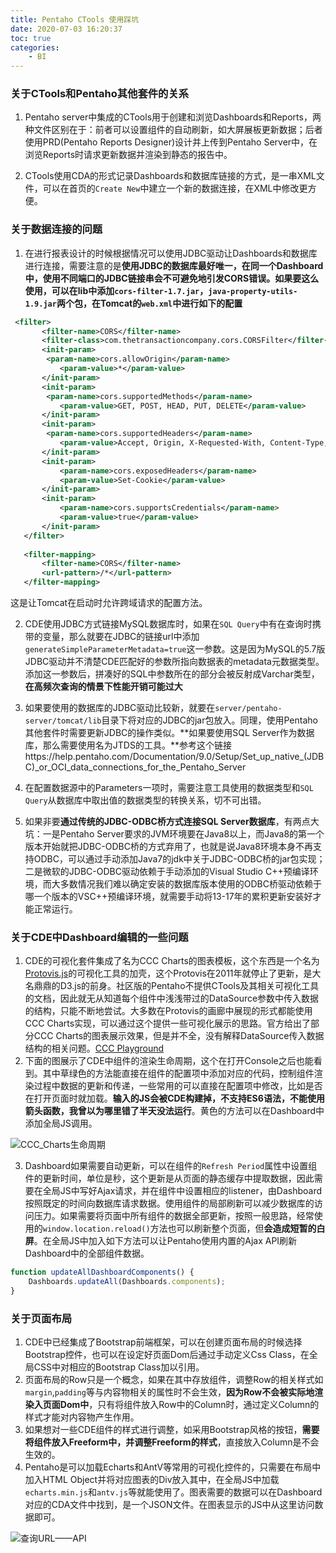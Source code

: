 ```yaml
---
title: Pentaho CTools 使用踩坑
date: 2020-07-03 16:20:37
toc: true
categories:
    - BI
---
```


### 关于CTools和Pentaho其他套件的关系

1. Pentaho server中集成的CTools用于创建和浏览Dashboards和Reports，两种文件区别在于：前者可以设置组件的自动刷新，如大屏展板更新数据；后者使用PRD(Pentaho Reports Designer)设计并上传到Pentaho Server中，在浏览Reports时请求更新数据并渲染到静态的报告中。
<!-- more -->
2. CTools使用CDA的形式记录Dashboards和数据库链接的方式，是一串XML文件，可以在首页的`Create New`中建立一个新的数据连接，在XML中修改更方便。

### 关于数据连接的问题

1. 在进行报表设计的时候根据情况可以使用JDBC驱动让Dashboards和数据库进行连接，需要注意的是**使用JDBC的数据库最好唯一，在同一个Dashboard中，使用不同端口的JDBC链接串会不可避免地引发CORS错误。如果要这么使用，可以在lib中添加`cors-filter-1.7.jar`，`java-property-utils-1.9.jar`两个包，在Tomcat的`web.xml`中进行如下的配置** 

``````xml
 <filter>       
       <filter-name>CORS</filter-name>
       <filter-class>com.thetransactioncompany.cors.CORSFilter</filter-class>
       <init-param>
        <param-name>cors.allowOrigin</param-name>
           <param-value>*</param-value>
       </init-param>
       <init-param>
        <param-name>cors.supportedMethods</param-name>
           <param-value>GET, POST, HEAD, PUT, DELETE</param-value>
       </init-param>
       <init-param>
        <param-name>cors.supportedHeaders</param-name>
           <param-value>Accept, Origin, X-Requested-With, Content-Type, Last-Modified</param-value>
       </init-param>
       <init-param>
           <param-name>cors.exposedHeaders</param-name>
           <param-value>Set-Cookie</param-value>
       </init-param>
       <init-param>
           <param-name>cors.supportsCredentials</param-name>
           <param-value>true</param-value>
       </init-param>
   </filter>
  
   <filter-mapping>
       <filter-name>CORS</filter-name>
       <url-pattern>/*</url-pattern>
   </filter-mapping>
``````

这是让Tomcat在启动时允许跨域请求的配置方法。

2. CDE使用JDBC方式链接MySQL数据库时，如果在`SQL Query`中有在查询时携带的变量，那么就要在JDBC的链接url中添加`generateSimpleParameterMetadata=true`这一参数。这是因为MySQL的5.7版JDBC驱动并不清楚CDE匹配好的参数所指向数据表的metadata元数据类型。添加这一参数后，拼凑好的SQL中参数所在的部分会被反射成Varchar类型，**在高频次查询的情景下性能开销可能过大**

3. 如果要使用的数据库的JDBC驱动比较新，就要在`server/pentaho-server/tomcat/lib`目录下将对应的JDBC的jar包放入。同理，使用Pentaho其他套件时需要更新JDBC的操作类似。**如果要使用SQL Server作为数据库，那么需要使用名为JTDS的工具。**参考这个链接https://help.pentaho.com/Documentation/9.0/Setup/Set_up_native_(JDBC)_or_OCI_data_connections_for_the_Pentaho_Server
4. 在配置数据源中的Parameters一项时，需要注意工具使用的数据类型和`SQL Query`从数据库中取出值的数据类型的转换关系，切不可出错。
5. 如果非要**通过传统的JDBC-ODBC桥方式连接SQL Server数据库**，有两点大坑：一是Pentaho Server要求的JVM环境要在Java8以上，而Java8的第一个版本开始就把JDBC-ODBC桥的方式弃用了，也就是说Java8环境本身不再支持ODBC，可以通过手动添加Java7的jdk中关于JDBC-ODBC桥的jar包实现；二是微软的JDBC-ODBC驱动依赖于手动添加的Visual Studio C++预编译环境，而大多数情况我们难以确定安装的数据库版本使用的ODBC桥驱动依赖于哪一个版本的VSC++预编译环境，就需要手动将13-17年的累积更新安装好才能正常运行。

### 关于CDE中Dashboard编辑的一些问题

1. CDE的可视化套件集成了名为CCC Charts的图表模板，这个东西是一个名为[Protovis.js](http://mbostock.github.io/protovis/)的可视化工具的加壳，这个Protovis在2011年就停止了更新，是大名鼎鼎的D3.js的前身。社区版的Pentaho不提供CTools及其相关可视化工具的文档，因此就无从知道每个组件中浅浅带过的DataSource参数中传入数据的结构，只能不断地尝试。大多数在Protovis的画廊中展现的形式都能使用CCC Charts实现，可以通过这个提供一些可视化展示的思路。官方给出了部分CCC Charts的图表展示效果，但是并不全，没有解释DataSource传入数据结构的相关问题。[CCC Playground](https://webdetails.github.io/ccc/#type=treemap&anchor=flare-library-modules)
2. 下面的图展示了CDE中组件的渲染生命周期，这个在打开Console之后也能看到。其中草绿色的方法能直接在组件的配置项中添加对应的代码，控制组件渲染过程中数据的更新和传递，一些常用的可以直接在配置项中修改，比如是否在打开页面时就加载。**输入的JS会被CDE构建掉，不支持ES6语法，不能使用箭头函数，我曾以为哪里错了半天没法运行**。黄色的方法可以在Dashboard中添加全局JS调用。

![CCC_Charts生命周期](Post1/PentahoCTools使用踩坑1.png)

3. Dashboard如果需要自动更新，可以在组件的`Refresh Period`属性中设置组件的更新时间，单位是秒，这个更新是从页面的静态缓存中提取数据，因此需要在全局JS中写好Ajax请求，并在组件中设置相应的listener，由Dashboard按照既定的时间向数据库请求数据。使用组件的局部刷新可以减少数据库的访问压力。如果需要将页面中所有组件的数据全部更新，按照一般思路，经常使用的`window.location.reload()`方法也可以刷新整个页面，但**会造成短暂的白屏**。在全局JS中加入如下方法可以让Pentaho使用内置的Ajax API刷新Dashboard中的全部组件数据。

```javascript
function updateAllDashboardComponents() {
    Dashboards.updateAll(Dashboards.components);
} 
```

### 关于页面布局

1. CDE中已经集成了Bootstrap前端框架，可以在创建页面布局的时候选择Bootstrap控件，也可以在设定好页面Dom后通过手动定义Css Class，在全局CSS中对相应的Bootstrap Class加以引用。
2. 页面布局的Row只是一个概念，如果在其中存放组件，调整Row的相关样式如`margin`,`padding`等与内容物相关的属性时不会生效，**因为Row不会被实际地渲染入页面Dom中**，只有将组件放入Row中的Column时，通过定义Column的样式才能对内容物产生作用。
3. 如果想对一些CDE组件的样式进行调整，如采用Bootstrap风格的按钮，**需要将组件放入Freeform中，并调整Freeform的样式**，直接放入Column是不会生效的。
4. Pentaho是可以加载Echarts和AntV等常用的可视化控件的，只需要在布局中加入HTML Object并将对应图表的Div放入其中，在全局JS中加载`echarts.min.js`和`antv.js`等就能使用了。图表需要的数据可以在Dashboard对应的CDA文件中找到，是一个JSON文件。在图表显示的JS中从这里访问数据即可。

![查询URL——API](Post1/PentahoCTools使用踩坑2.png)


